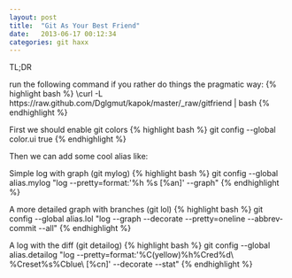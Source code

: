 ```yaml
---
layout: post
title:  "Git As Your Best Friend"
date:   2013-06-17 00:12:34
categories: git haxx
---
```

<div class='tldr'><p>TL;DR</p>
  <div class='tldrcontent' >
    run the following command if you rather do things the pragmatic way:
    {% highlight bash %}
      \curl -L https://raw.github.com/Dglgmut/kapok/master/_raw/gitfriend | bash
    {% endhighlight %}
  </div>
</div>

First we should enable git colors
{% highlight bash %}
  git config --global color.ui true
{% endhighlight %}

Then we can add some cool alias like:

Simple log with graph (git mylog)
{% highlight bash %}
  git config --global alias.mylog "log --pretty=format:'%h %s [%an]' --graph"
{% endhighlight %}

A more detailed graph with branches (git lol)
{% highlight bash %}
    git config --global alias.lol "log --graph --decorate --pretty=oneline --abbrev-commit --all"
{% endhighlight %}

A log with the diff (git detailog)
{% highlight bash %}
    git config --global alias.detailog "log --pretty=format:'%C(yellow)%h%Cred%d\\ %Creset%s%Cblue\\ [%cn]' --decorate --stat"
{% endhighlight %}
